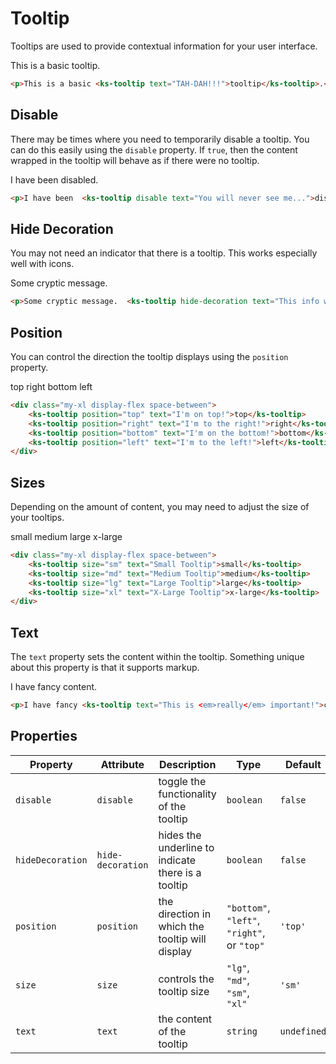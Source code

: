 # Tooltip

Tooltips are used to provide contextual information for your user interface.

<div class="my-xl p-md bg-light-light">
    <p>This is a basic <ks-tooltip text="TAH-DAH!!!">tooltip</ks-tooltip>.</p>
</div>

```html
<p>This is a basic <ks-tooltip text="TAH-DAH!!!">tooltip</ks-tooltip>.</p>
```

## Disable

There may be times where you need to temporarily disable a tooltip. You can do this easily using the `disable` property. If `true`, then the content wrapped in the tooltip will behave as if there were no tooltip.

<div class="my-xl p-md bg-light-light">
    <p>I have been  <ks-tooltip disable text="You will never see me...">disabled</ks-tooltip>.</p>
</div>

```html
<p>I have been  <ks-tooltip disable text="You will never see me...">disabled</ks-tooltip>.</p>
```

## Hide Decoration

You may not need an indicator that there is a tooltip. This works especially well with icons.

<div class="my-xl p-md bg-light-light">
    <p>Some cryptic message.  <ks-tooltip hide-decoration text="This info will clear things up!"><ks-icon class="text-info" icon="info" /></ks-tooltip></p>
</div>

```html
<p>Some cryptic message.  <ks-tooltip hide-decoration text="This info will clear things up!"><ks-icon class="text-info" icon="info" /></ks-tooltip></p>
```

## Position

You can control the direction the tooltip displays using the `position` property.

<div class="my-xl p-md bg-light-light display-flex space-between">
    <ks-tooltip position="top" text="I'm on top!">top</ks-tooltip>
    <ks-tooltip position="right" text="I'm to the right!">right</ks-tooltip>
    <ks-tooltip position="bottom" text="I'm on the bottom!">bottom</ks-tooltip>
    <ks-tooltip position="left" text="I'm to the left!">left</ks-tooltip>
</div>

```html
<div class="my-xl display-flex space-between">
    <ks-tooltip position="top" text="I'm on top!">top</ks-tooltip>
    <ks-tooltip position="right" text="I'm to the right!">right</ks-tooltip>
    <ks-tooltip position="bottom" text="I'm on the bottom!">bottom</ks-tooltip>
    <ks-tooltip position="left" text="I'm to the left!">left</ks-tooltip>
</div>
```

## Sizes

Depending on the amount of content, you may need to adjust the size of your tooltips.

<div class="my-xl p-md bg-light-light display-flex space-between">
    <ks-tooltip size="sm" text="Small Tooltip">small</ks-tooltip>
    <ks-tooltip size="md" text="Medium Tooltip">medium</ks-tooltip>
    <ks-tooltip size="lg" text="Large Tooltip">large</ks-tooltip>
    <ks-tooltip size="xl" text="X-Large Tooltip">x-large</ks-tooltip>
</div>

```html
<div class="my-xl display-flex space-between">
    <ks-tooltip size="sm" text="Small Tooltip">small</ks-tooltip>
    <ks-tooltip size="md" text="Medium Tooltip">medium</ks-tooltip>
    <ks-tooltip size="lg" text="Large Tooltip">large</ks-tooltip>
    <ks-tooltip size="xl" text="X-Large Tooltip">x-large</ks-tooltip>
</div>
```

## Text

The `text` property sets the content within the tooltip. Something unique about this property is that it supports markup.

<div class="my-xl p-md bg-light-light">
    <p>I have fancy <ks-tooltip text="This is <em>really</em> important!">content</ks-tooltip>.</p>
</div>

```html
<p>I have fancy <ks-tooltip text="This is <em>really</em> important!">content</ks-tooltip>.</p>
```

## Properties

| Property         | Attribute         | Description | Type                                        | Default     |
| ---------------- | ----------------- | ----------- | ------------------------------------------- | ----------- |
| `disable`        | `disable`         | toggle the functionality of the tooltip            | `boolean`                                   | `false` |
| `hideDecoration` | `hide-decoration` | hides the underline to indicate there is a tooltip | `boolean`                                   | `false` |
| `position`       | `position`        | the direction in which the tooltip will display            | `"bottom"`, `"left"`, `"right"`, or `"top"` | `'top'`     |
| `size`           | `size`            | controls the tooltip size            | `"lg"`, `"md"`, `"sm"`, `"xl"`           | `'sm'`      |
| `text`           | `text`            | the content of the tooltip            | `string`                                 | `undefined` |

